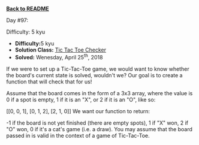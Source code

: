 ﻿<a href=https://github.com/hlais/Kata---a---Day><b>Back to README</b><a>

Day #97: 

Difficulty: 5 kyu

* <b>Difficulty:</b>5 kyu
* <b>Solution Class:</b> [Tic Tac Toe Checker](Tic-Tac-Toe%20Checker.cs)
* <b>Solved:</b> Wenesday, April 25<sup>th</sup>, 2018

If we were to set up a Tic-Tac-Toe game, we would want to know whether the board's current state is solved, wouldn't we? Our goal is to create a function that will check that for us!

Assume that the board comes in the form of a 3x3 array, where the value is 0 if a spot is empty, 1 if it is an "X", or 2 if it is an "O", like so:

[[0, 0, 1],
 [0, 1, 2],
 [2, 1, 0]]
We want our function to return:

-1 if the board is not yet finished (there are empty spots),
1 if "X" won,
2 if "O" won,
0 if it's a cat's game (i.e. a draw).
You may assume that the board passed in is valid in the context of a game of Tic-Tac-Toe.

